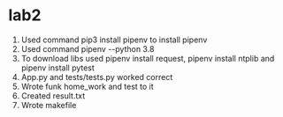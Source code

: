 # lab2

1. Used command pip3 install pipenv to install pipenv
2. Used command pipenv --python 3.8
3. To download libs used pipenv install request,  pipenv install ntplib and  pipenv install pytest
4. App.py and tests/tests.py worked correct
5. Wrote funk home_work and  test to it
6. Created result.txt
7. Wrote makefile